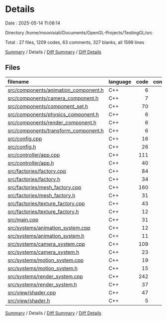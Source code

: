 # Details

Date : 2025-05-14 11:08:14

Directory /home/moonixiali/Documents/OpenGL-Projects/TestingGL/src

Total : 27 files,  1209 codes, 63 comments, 327 blanks, all 1599 lines

[Summary](results.md) / Details / [Diff Summary](diff.md) / [Diff Details](diff-details.md)

## Files
| filename | language | code | comment | blank | total |
| :--- | :--- | ---: | ---: | ---: | ---: |
| [src/components/animation_component.h](/src/components/animation_component.h) | C++ | 6 | 0 | 1 | 7 |
| [src/components/camera_component.h](/src/components/camera_component.h) | C++ | 7 | 0 | 1 | 8 |
| [src/components/component_set.h](/src/components/component_set.h) | C++ | 70 | 3 | 15 | 88 |
| [src/components/physics_component.h](/src/components/physics_component.h) | C++ | 6 | 0 | 1 | 7 |
| [src/components/render_component.h](/src/components/render_component.h) | C++ | 6 | 0 | 1 | 7 |
| [src/components/transform_component.h](/src/components/transform_component.h) | C++ | 6 | 0 | 1 | 7 |
| [src/config.cpp](/src/config.cpp) | C++ | 16 | 0 | 4 | 20 |
| [src/config.h](/src/config.h) | C++ | 26 | 0 | 9 | 35 |
| [src/controller/app.cpp](/src/controller/app.cpp) | C++ | 111 | 3 | 28 | 142 |
| [src/controller/app.h](/src/controller/app.h) | C++ | 40 | 4 | 12 | 56 |
| [src/factories/factory.cpp](/src/factories/factory.cpp) | C++ | 84 | 0 | 24 | 108 |
| [src/factories/factory.h](/src/factories/factory.h) | C++ | 34 | 0 | 12 | 46 |
| [src/factories/mesh_factory.cpp](/src/factories/mesh_factory.cpp) | C++ | 160 | 6 | 50 | 216 |
| [src/factories/mesh_factory.h](/src/factories/mesh_factory.h) | C++ | 31 | 0 | 12 | 43 |
| [src/factories/texture_factory.cpp](/src/factories/texture_factory.cpp) | C++ | 43 | 7 | 15 | 65 |
| [src/factories/texture_factory.h](/src/factories/texture_factory.h) | C++ | 12 | 0 | 10 | 22 |
| [src/main.cpp](/src/main.cpp) | C++ | 31 | 0 | 15 | 46 |
| [src/systems/animation_system.cpp](/src/systems/animation_system.cpp) | C++ | 12 | 0 | 5 | 17 |
| [src/systems/animation_system.h](/src/systems/animation_system.h) | C++ | 11 | 0 | 4 | 15 |
| [src/systems/camera_system.cpp](/src/systems/camera_system.cpp) | C++ | 109 | 11 | 26 | 146 |
| [src/systems/camera_system.h](/src/systems/camera_system.h) | C++ | 23 | 0 | 5 | 28 |
| [src/systems/motion_system.cpp](/src/systems/motion_system.cpp) | C++ | 19 | 0 | 6 | 25 |
| [src/systems/motion_system.h](/src/systems/motion_system.h) | C++ | 15 | 0 | 5 | 20 |
| [src/systems/render_system.cpp](/src/systems/render_system.cpp) | C++ | 242 | 20 | 39 | 301 |
| [src/systems/render_system.h](/src/systems/render_system.h) | C++ | 37 | 2 | 9 | 48 |
| [src/view/shader.cpp](/src/view/shader.cpp) | C++ | 47 | 7 | 15 | 69 |
| [src/view/shader.h](/src/view/shader.h) | C++ | 5 | 0 | 2 | 7 |

[Summary](results.md) / Details / [Diff Summary](diff.md) / [Diff Details](diff-details.md)